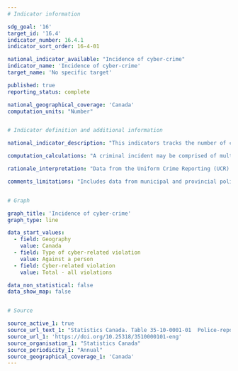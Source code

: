 ```yaml
---
# Indicator information

sdg_goal: '16'
target_id: '16.4'
indicator_number: 16.4.1
indicator_sort_order: 16-4-01

national_indicator_available: "Incidence of cyber-crime"
indicator_name: 'Incidence of cyber-crime'
target_name: 'No specific target'

published: true
reporting_status: complete

national_geographical_coverage: 'Canada'
computation_units: "Number"


# Indicator definition and additional information

national_indicator_description: "This indicators tracks the number of cyber-related violations"

computation_calculations: "A criminal incident may be comprised of multiple violations of the law. For the analysis of cyber-related violations, one distinct violation within the incident was identified as the 'cybercrime violation'. The cybercrime violation represents the specific criminal violation within an incident in which a computer or the internet was the target of the crime, or the instrument used to commit the crime. For the majority of incidents, the cybercrime violation and the most serious violation were the same."

rationale_interpretation: "Data from the Uniform Crime Reporting (UCR) Survey provide key information for crime analysis, resource planning and program development for the policing community. Municipal and provincial governments use the data to aid decisions about the distribution of police resources, definitions of provincial standards and for comparisons with other departments and provinces or territories. To the federal government, the UCR survey provides information for policy and legislative development, evaluation of new legislative initiatives, and international comparisons. To the public, the UCR survey offers information on the nature and extent of police-reported crime and crime trends in Canada. As well, media, academics and researchers use these data to examine specific issues about crime."

comments_limitations: "Includes data from municipal and provincial police services as well as the Royal Canadian Mounted Police (RCMP) covering 99.7% of the Canadian population. Calgary Police Service cybercrime data for 2017, 2018 and 2019 are suspected cybercrimes only and should be interpreted with caution."


# Graph

graph_title: 'Incidence of cyber-crime'
graph_type: line

data_start_values:
  - field: Geography
    value: Canada
  - field: Type of cyber-related violation
    value: Against a person
  - field: Cyber-related violation
    value: Total - all violations

data_non_statistical: false
data_show_map: false


# Source

source_active_1: true
source_url_text_1: "Statistics Canada. Table 35-10-0001-01  Police-reported cybercrime, by cyber-related violation, Canada (selected police services)"
source_url_1: 'https://doi.org/10.25318/3510000101-eng'
source_organisation_1: "Statistics Canada"
source_periodicity_1: "Annual"
source_geographical_coverage_1: 'Canada'
---
```

